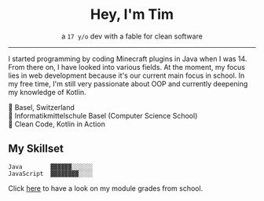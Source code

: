 <h1 align="center">Hey, I'm Tim</h1>
<p align="center">a <code>17 y/o</code> dev with a fable for clean software</p>

---

I started programming by coding Minecraft plugins in Java when I was 14. From there on, I have looked into various fields. At the moment, my focus lies in web development because it's our current main focus in school. In my free time, I'm still very passionate about OOP and currently deepening my knowledge of Kotlin.

📍 Basel, Switzerland<br>
🏫 Informatikmittelschule Basel (Computer Science School)<br>
📖 Clean Code, Kotlin in Action

## My Skillset
```
Java        ▓▓▓▓▓▓░░░░░░
JavaScript  ▓▓▓▓▓▓▓▓░░░░
```
Click [here](https://github.com/user-attachments/files/15968857/Modulnotenubersicht_Peter_Muster.pdf "Overview of module grades") to have a look on my module grades from school.
